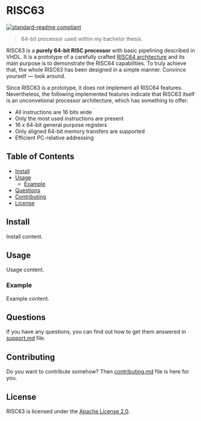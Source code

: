 # RISC63

[![standard-readme compliant](https://img.shields.io/badge/readme_style-standard-brightgreen.svg)](https://github.com/RichardLitt/standard-readme)

> 64-bit processor used within my bachelor thesis.

RISC63 is a **purely 64-bit RISC processor** with basic pipelining described in VHDL. It is a prototype of a carefully crafted [RISC64 architecture](https://github.com/dominiksalvet/risc64) and its main purpose is to demonstrate the RISC64 capabilities. To truly achieve that, the whole RISC63 has been designed in a simple manner. Convince yourself — look around.

Since RISC63 is a prototype, it does not implement all RISC64 features. Nevertheless, the following implemented features indicate that RISC63 itself is an unconvetional processor architecture, which has something to offer:

* All instructions are 16 bits wide
* Only the most used instructions are present
* 16 x 64-bit general purpose registers
* Only aligned 64-bit memory transfers are supported
* Efficient PC-relative addressing

## Table of Contents

* [Install](#install)
* [Usage](#usage)
  * [Example](#example)
* [Questions](#questions)
* [Contributing](#contributing)
* [License](#license)

## Install

Install content.

## Usage

Usage content.

### Example

Example content.

## Questions

If you have any questions, you can find out how to get them answered in [support.md](support.md) file.

## Contributing

Do you want to contribute somehow? Then [contributing.md](contributing.md) file is here for you.

## License

RISC63 is licensed under the [Apache License 2.0](license).
